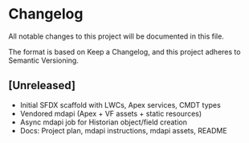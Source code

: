 # Changelog

All notable changes to this project will be documented in this file.

The format is based on Keep a Changelog, and this project adheres to Semantic Versioning.

## [Unreleased]
- Initial SFDX scaffold with LWCs, Apex services, CMDT types
- Vendored mdapi (Apex + VF assets + static resources)
- Async mdapi job for Historian object/field creation
- Docs: Project plan, mdapi instructions, mdapi assets, README

